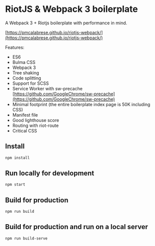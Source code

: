 # RiotJS & Webpack 3 boilerplate

A Webpack 3 + Riotjs boilerplate with performance in mind.

[https://pmcalabrese.github.io/riotjs-webpack/](https://pmcalabrese.github.io/riotjs-webpack/)

Features:
 - ES6
 - Bulma CSS
 - Webpack 3
 - Tree shaking
 - Code splitting
 - Support for SCSS
 - Service Worker with sw-precache [https://github.com/GoogleChrome/sw-precache](https://github.com/GoogleChrome/sw-precache)
 - Minimal footprint (the entire boilerplate index page is 50K including CSS)
 - Manifest file
 - Good lighthouse score
 - Routing with riot-route
 - Critical CSS

## Install

```bash
npm install
```

## Run locally for development

```bash
npm start
```

## Build for production

```bash
npm run build
```

## Build for production and run on a local server

```bash
npm run build-serve
```